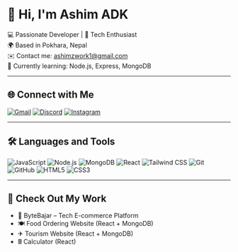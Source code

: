 # 👋 Hi, I'm Ashim ADK

💻 Passionate Developer | 🚀 Tech Enthusiast  
🌍 Based in Pokhara, Nepal  
✉️ Contact me: [ashimzwork1@gmail.com](mailto:ashimzwork1@gmail.com)  
🧠 Currently learning: Node.js, Express, MongoDB

---

## 🌐 Connect with Me
[![Gmail](https://img.shields.io/badge/Gmail-D14836?style=for-the-badge&logo=gmail&logoColor=white)](mailto:ashimzwork1@gmail.com)
[![Discord](https://img.shields.io/badge/Discord-5865F2?style=for-the-badge&logo=discord&logoColor=white)](https://discord.gg/nQsUvy9D)
[![Instagram](https://img.shields.io/badge/Instagram-E4405F?style=for-the-badge&logo=instagram&logoColor=white)](https://www.instagram.com/adk.ashim/)

---

## 🛠️ Languages and Tools
![JavaScript](https://img.shields.io/badge/JavaScript-F7DF1E?style=flat&logo=javascript&logoColor=black)
![Node.js](https://img.shields.io/badge/Node.js-339933?style=flat&logo=node.js&logoColor=white)
![MongoDB](https://img.shields.io/badge/MongoDB-4EA94B?style=flat&logo=mongodb&logoColor=white)
![React](https://img.shields.io/badge/React-20232A?style=flat&logo=react&logoColor=61DAFB)
![Tailwind CSS](https://img.shields.io/badge/Tailwind_CSS-38B2AC?style=flat&logo=tailwind-css&logoColor=white)
![Git](https://img.shields.io/badge/Git-F05032?style=flat&logo=git&logoColor=white)
![GitHub](https://img.shields.io/badge/GitHub-100000?style=flat&logo=github&logoColor=white)
![HTML5](https://img.shields.io/badge/HTML5-E34F26?style=flat&logo=html5&logoColor=white)
![CSS3](https://img.shields.io/badge/CSS3-1572B6?style=flat&logo=css3&logoColor=white)

---

## 🍃 Check Out My Work
- 🛒 ByteBajar – Tech E-commerce Platform  
- 🍽️ Food Ordering Website (React + MongoDB)
- ✈ Tourism Website (React + MongoDB)
- 🖩 Calculator (React)
  

